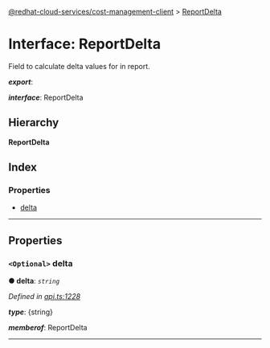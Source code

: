 [@redhat-cloud-services/cost-management-client](../README.md) > [ReportDelta](../interfaces/reportdelta.md)

# Interface: ReportDelta

Field to calculate delta values for in report.

*__export__*: 

*__interface__*: ReportDelta

## Hierarchy

**ReportDelta**

## Index

### Properties

* [delta](reportdelta.md#delta)

---

## Properties

<a id="delta"></a>

### `<Optional>` delta

**● delta**: *`string`*

*Defined in [api.ts:1228](https://github.com/rvsia/javascript-clients/blob/master/packages/cost-management/api.ts#L1228)*

*__type__*: {string}

*__memberof__*: ReportDelta

___

